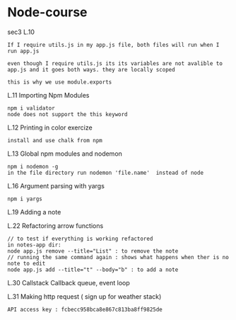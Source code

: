 # Node-course

sec3 L.10

    If I require utils.js in my app.js file, both files will run when I run app.js

    even though I require utils.js its its variables are not avalible to app.js and it goes both ways. they are locally scoped

    this is why we use module.exports

L.11 Importing Npm Modules

    npm i validator
    node does not support the this keyword

L.12 Printing in color exercize

    install and use chalk from npm

L.13 Global npm modules and nodemon

    npm i nodemon -g
    in the file directory run nodemon 'file.name'  instead of node

L.16 Argument parsing with yargs

    npm i yargs

L.19 Adding a note

L.22 Refactoring arrow functions

    // to test if everything is working refactored
    in notes-app dir:
    node app.js remove --title="List" : to remove the note
    // running the same command again : shows what happens when ther is no note to edit
    node app.js add --title="t" --body="b" : to add a note

L.30 Callstack Callback queue, event loop

L.31 Making http request ( sign up for weather stack)

    API access key : fcbecc958bca8e867c813ba8ff9825de
    
